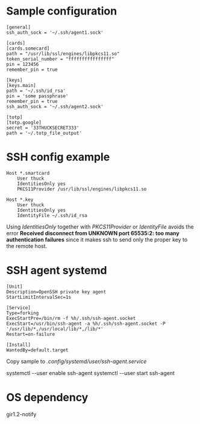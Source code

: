# Sample configuration

```
[general]
ssh_auth_sock = '~/.ssh/agent1.sock'

[cards]
[cards.somecard]
path = "/usr/lib/ssl/engines/libpkcs11.so"
token_serial_number = "ffffffffffffffff"
pin = 123456
remember_pin = true

[keys]
[keys.main]
path = '~/.ssh/id_rsa'
pin = 'some passphrase'
remember_pin = true
ssh_auth_sock = '~/.ssh/agent2.sock'

[totp]
[totp.google]
secret = '33THUCKSECRET333'
path = '~/.totp_file_output'
```

# SSH config example
```
Host *.smartcard
    User thuck
    IdentitiesOnly yes
    PKCS11Provider /usr/lib/ssl/engines/libpkcs11.so

Host *.key
    User thuck
    IdentitiesOnly yes
    IdentityFile ~/.ssh/id_rsa

```
Using *IdentitiesOnly* together with *PKCS11Provider* or *IdentityFile* avoids the error **Received disconnect from UNKNOWN port 65535:2: too many authentication failures** since it makes ssh to send only the proper key to the remote host.  

# SSH agent systemd

```
[Unit]
Description=OpenSSH private key agent
StartLimitIntervalSec=1s

[Service]
Type=forking
ExecStartPre=/bin/rm -f %h/.ssh/ssh-agent.socket
ExecStart=/usr/bin/ssh-agent -a %h/.ssh/ssh-agent.socket -P '/usr/lib/*,/usr/local/lib/*,/lib/*'
Restart=on-failure

[Install]
WantedBy=default.target

```
Copy sample to *.config/systemd/user/ssh-agent.service*

systemctl --user enable ssh-agent
systemctl --user start ssh-agent

# OS dependency 
gir1.2-notify
